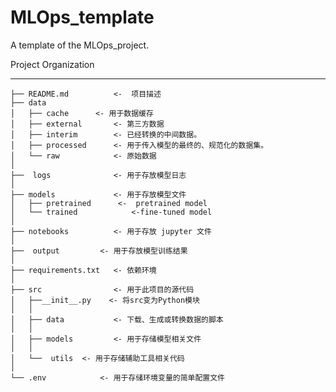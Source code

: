 # MLOps_template



A template of the MLOps_project.

Project Organization

--------------------

    ├── README.md          <-  项目描述
    ├── data
    │   ├── cache      <- 用于数据缓存
    │   ├── external       <- 第三方数据
    │   ├── interim        <- 已经转换的中间数据。
    │   ├── processed      <- 用于传入模型的最终的、规范化的数据集。
    │   └── raw            <- 原始数据
    │
    ├──  logs              <- 用于存放模型日志
    │
    ├── models             <- 用于存放模型文件
    │   ├── pretrained      <-  pretrained model
    │   └── trained            <-fine-tuned model
    │
    ├── notebooks          <- 用于存放 jupyter 文件
    │
    ├──  output         <- 用于存放模型训练结果
    │
    ├── requirements.txt   <- 依赖环境
    │
    ├── src                <- 用于此项目的源代码
    │   ├──__init__.py    <- 将src变为Python模块
    │   │
    │   ├── data           <- 下载、生成或转换数据的脚本
    │   │
    │   ├── models         <- 用于存储模型相关文件
    │   │
    │   └──  utils  <- 用于存储辅助工具相关代码
    │
    └── .env            <- 用于存储环境变量的简单配置文件
